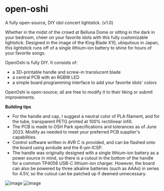 # open-oshi
A fully open-source, DIY idol concert lightstick. (v1.0)

Whether in the midst of the crowd at Belluna Dome or sitting in the dark in your bedroom, cheer on your favorite idols with this fully customizable lightstick. Designed in the image of the King Blade X10, ubiquitous in Japan, this lightstick runs off of a single lithium-ion battery to shine for hours of your favorite songs.

OpenOshi is fully DIY. It consists of:
- a 3D-printable handle and screw-in translucent blade
- a central PCB with an RGBW LED
- a simple board programming interface to add your favorite idols' colors

OpenOshi is open-source; all are free to modify it to their liking or submit improvements.

**Building tips**
- For the handle and cap, I suggest a neutral color of PLA filament, and for the tube, transparent PETG printed at 100% rectilinear infill.
- The PCB is made to OSH Park specifications and tolerances as of June 2023. Modify as needed to meet your preferred PCB supplier's capabilities.
- Control software written in AVR C is provided, and can be flashed onto the board using avrdude and the 6-pin ICSP.
- The handle was originally designed with a single lithium-ion battery as a power source in mind, so there is a cutout in the bottom of the handle for a common TP4056 USB-C lithium-ion charger. However, the board can also be powered by three alkaline batteries (such as AAAs) in series for 4.5V, so the cutout can be patched up if deemed unnecessary.

![image](https://github.com/seventhsu/open-oshi/assets/63973217/be688b74-c05e-496e-a8b8-6f73533c6004)
![image](https://github.com/seventhsu/open-oshi/assets/63973217/5dab5763-5ceb-48ac-a18f-744e79fa537c)
